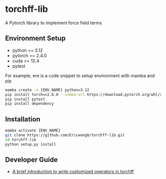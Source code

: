 # torchff-lib
A Pytorch library to implement force field terms

## Environment Setup
+ python == 3.12
+ pytorch >= 2.4.0
+ cuda >= 12.4
+ pytest

For example, ere is a code snippet to setup environment with mamba and pip
```bash
mamba create -n {ENV_NAME} python=3.12
pip install torch==2.6.0 --index-url https://download.pytorch.org/whl/cu124
pip install pytest
pip install dependency
```

## Installation

```bash
mamba activate {ENV_NAME}
git clone https://github.com/Ericwang6/torchff-lib.git
cd torchff-lib
python setup.py install
```

## Developer Guide

+ [A brief introduction to write customized operators in torchff](doc/develop.md)
